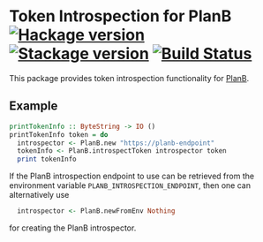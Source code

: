 # Token Introspection for PlanB [![Hackage version](https://img.shields.io/hackage/v/planb-token-introspection.svg?label=Hackage)](https://hackage.haskell.org/package/planb-token-introspection) [![Stackage version](https://www.stackage.org/package/planb-token-introspection/badge/lts?label=Stackage)](https://www.stackage.org/package/planb-token-introspection) [![Build Status](https://travis-ci.org/mtesseract/planb-token-introspection.svg?branch=master)](https://travis-ci.org/mtesseract/planb-token-introspection)

This package provides token introspection functionality for
[PlanB](http://planb.readthedocs.io/en/latest/).

## Example

```haskell
printTokenInfo :: ByteString -> IO ()
printTokenInfo token = do
  introspector <- PlanB.new "https://planb-endpoint"
  tokenInfo <- PlanB.introspectToken introspector token
  print tokenInfo
```

If the PlanB introspection endpoint to use can be retrieved from the
environment variable `PLANB_INTROSPECTION_ENDPOINT`, then one can
alternatively use

```haskell
  introspector <- PlanB.newFromEnv Nothing
```

for creating the PlanB introspector.
